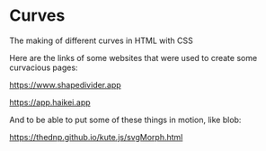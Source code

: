 # Curves
The making of different curves in HTML with CSS 

Here are the links of some websites that were used to create some curvacious pages:

https://www.shapedivider.app

https://app.haikei.app

And to be able to put some of these things in motion, like blob:

https://thednp.github.io/kute.js/svgMorph.html
